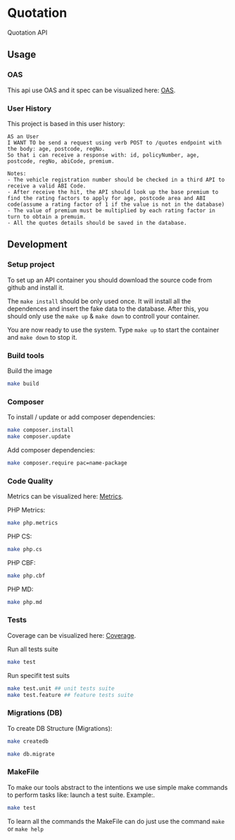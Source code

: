 # Quotation

Quotation API

## Usage

### OAS

This api use OAS and it spec can be visualized here: [OAS](https://github.com/jmsilvadev/quotation-api/blob/master/app/public/openapi.json).

### User History

This project is based in this user history:

```
AS an User
I WANT TO be send a request using verb POST to /quotes endpoint with the body: age, postcode, regNo.
So that i can receive a response with: id, policyNumber, age, postcode, regNo, abiCode, premium.

Notes:
- The vehicle registration number should be checked in a third API to receive a valid ABI Code.
- After receive the hit, the API should look up the base premium to find the rating factors to apply for age, postcode area and ABI code(assume a rating factor of 1 if the value is not in the database)
- The value of premium must be multiplied by each rating factor in turn to obtain a premuim.
- All the quotes details should be saved in the database.
```

## Development

### Setup project

To set up an API container you should download the source code from
github and install it.

The `make install` should be only used once. It will install all the
dependences and insert the fake data to the database.
After this, you should only use the `make up` & `make down` to controll your
container.

You are now ready to use the system. Type `make up` to start the container
and `make down` to stop it.

### Build tools

Build the image

```bash
make build
```

### Composer

To install / update or add composer dependencies:

```bash
make composer.install
make composer.update
```

Add composer dependencies:

```bash
make composer.require pac=name-package
```

### Code Quality

Metrics can be visualized here: [Metrics](https://github.com/jmsilvadev/quotation-api/tree/master/app/tests/Reports/metrics_results).

PHP Metrics:

```bash
make php.metrics
```

PHP CS:

```bash
make php.cs
```

PHP CBF:

```bash
make php.cbf
```

PHP MD:

```bash
make php.md
```

### Tests

Coverage can be visualized here: [Coverage](https://github.com/jmsilvadev/quotation-api/tree/master/app/tests/Reports/coverage).

Run all tests suite

```bash
make test
```

Run specifit test suits

```bash
make test.unit ## unit tests suite
make test.feature ## feature tests suite
```

### Migrations (DB)

To create DB Structure (Migrations):

```bash
make createdb
```


```bash
make db.migrate
```

### MakeFile

To make our tools abstract to the intentions we use simple make commands to
perform tasks like: launch a test suite.
Example:.

```bash
make test
```

To learn all the commands the MakeFile can do just use the command
`make` or `make help`
